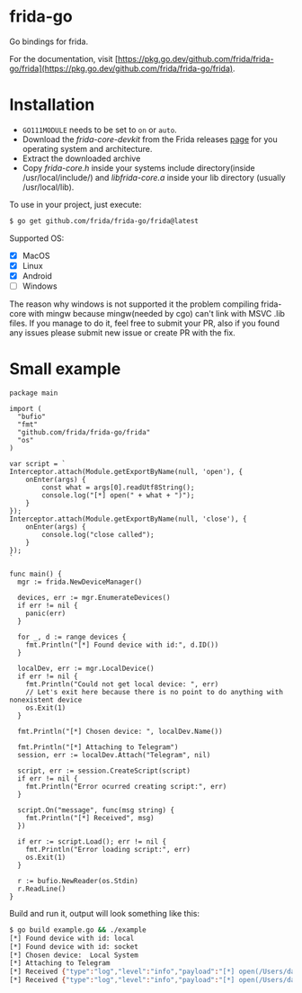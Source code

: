 # frida-go
Go bindings for frida.

For the documentation, visit [https://pkg.go.dev/github.com/frida/frida-go/frida](https://pkg.go.dev/github.com/frida/frida-go/frida).

# Installation
* `GO111MODULE` needs to be set to `on` or `auto`.
* Download the _frida-core-devkit_ from the Frida releases [page](https://github.com/frida/frida/releases/) for you operating system and architecture.
* Extract the downloaded archive
* Copy _frida-core.h_ inside your systems include directory(inside /usr/local/include/) and _libfrida-core.a_ inside your lib directory (usually /usr/local/lib).

To use in your project, just execute: 
```bash
$ go get github.com/frida/frida-go/frida@latest
```

Supported OS:
- [x] MacOS
- [x] Linux
- [x] Android
- [ ] Windows

The reason why windows is not supported it the problem compiling frida-core with mingw because mingw(needed by cgo) can't link with MSVC .lib files.
If you manage to do it, feel free to submit your PR, also if you found any issues please submit new issue or create PR with the fix.

# Small example
```golang
package main

import (
  "bufio"
  "fmt"
  "github.com/frida/frida-go/frida"
  "os"
)

var script = `
Interceptor.attach(Module.getExportByName(null, 'open'), {
	onEnter(args) {
		const what = args[0].readUtf8String();
		console.log("[*] open(" + what + ")");
	}
});
Interceptor.attach(Module.getExportByName(null, 'close'), {
	onEnter(args) {
		console.log("close called");
	}
});
`

func main() {
  mgr := frida.NewDeviceManager()

  devices, err := mgr.EnumerateDevices()
  if err != nil {
    panic(err)
  }

  for _, d := range devices {
    fmt.Println("[*] Found device with id:", d.ID())
  }

  localDev, err := mgr.LocalDevice()
  if err != nil {
    fmt.Println("Could not get local device: ", err)
    // Let's exit here because there is no point to do anything with nonexistent device
    os.Exit(1)
  }

  fmt.Println("[*] Chosen device: ", localDev.Name())

  fmt.Println("[*] Attaching to Telegram")
  session, err := localDev.Attach("Telegram", nil)

  script, err := session.CreateScript(script)
  if err != nil {
    fmt.Println("Error ocurred creating script:", err)
  }

  script.On("message", func(msg string) {
    fmt.Println("[*] Received", msg)
  })

  if err := script.Load(); err != nil {
    fmt.Println("Error loading script:", err)
    os.Exit(1)
  }

  r := bufio.NewReader(os.Stdin)
  r.ReadLine()
}

```

Build and run it, output will look something like this:
```bash
$ go build example.go && ./example
[*] Found device with id: local
[*] Found device with id: socket
[*] Chosen device:  Local System
[*] Attaching to Telegram
[*] Received {"type":"log","level":"info","payload":"[*] open(/Users/daemon1/Library/Application Support/Telegram Desktop/tdata/user_data/cache/0/25/0FDE3ED70BCA)"}
[*] Received {"type":"log","level":"info","payload":"[*] open(/Users/daemon1/Library/Application Support/Telegram Desktop/tdata/user_data/cache/0/8E/FD728183E115)"}
```
